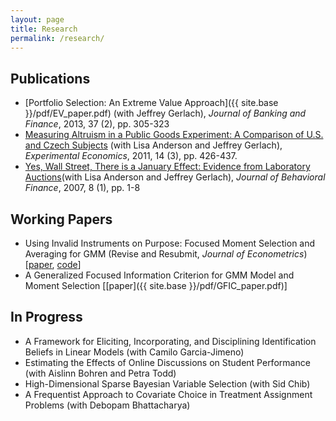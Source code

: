 ```yaml
---
layout: page
title: Research
permalink: /research/
---
```

## Publications

- [Portfolio Selection: An Extreme Value Approach]({{ site.base }}/pdf/EV_paper.pdf) (with Jeffrey Gerlach), *Journal of Banking and Finance*, 2013, 37 (2), pp. 305-323
- [Measuring Altruism in a Public Goods Experiment: A Comparison of U.S. and Czech Subjects](http://link.springer.com/article/10.1007%2Fs10683-011-9274-8) (with Lisa Anderson and Jeffrey Gerlach), *Experimental Economics*, 2011, 14 (3), pp. 426-437.
- [Yes, Wall Street, There is a January Effect: Evidence from Laboratory Auctions](http://www.tandfonline.com/doi/abs/10.1080/15427560709337012)(with Lisa Anderson and Jeffrey Gerlach), *Journal of Behavioral Finance*, 2007, 8 (1), pp. 1-8

## Working Papers

- Using Invalid Instruments on Purpose: Focused Moment Selection and Averaging for GMM (Revise and Resubmit, *Journal of Econometrics*) [[paper](http://ditraglia.com/pdf/DiTraglia_FMSC_2015_08_10.pdf), [code](https://github.com/fditraglia/fmsc)]
- A Generalized Focused Information Criterion for GMM Model and Moment Selection [[paper]({{ site.base }}/pdf/GFIC_paper.pdf)]

## In Progress

-  A Framework for Eliciting, Incorporating, and Disciplining Identification Beliefs in Linear Models (with Camilo Garcia-Jimeno)
-  Estimating the Effects of Online Discussions on Student Performance (with Aislinn Bohren and Petra Todd)
-  High-Dimensional Sparse Bayesian Variable Selection (with Sid Chib)
-  A Frequentist Approach to Covariate Choice in Treatment Assignment Problems (with Debopam Bhattacharya)


